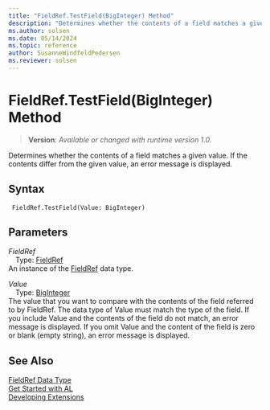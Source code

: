 ```yaml
---
title: "FieldRef.TestField(BigInteger) Method"
description: "Determines whether the contents of a field matches a given value."
ms.author: solsen
ms.date: 05/14/2024
ms.topic: reference
author: SusanneWindfeldPedersen
ms.reviewer: solsen
---
```

[//]: # (START>DO_NOT_EDIT)
[//]: # (IMPORTANT:Do not edit any of the content between here and the END>DO_NOT_EDIT.)
[//]: # (Any modifications should be made in the .xml files in the ModernDev repo.)
# FieldRef.TestField(BigInteger) Method
> **Version**: _Available or changed with runtime version 1.0._

Determines whether the contents of a field matches a given value. If the contents differ from the given value, an error message is displayed.


## Syntax
```AL
 FieldRef.TestField(Value: BigInteger)
```
## Parameters
*FieldRef*  
&emsp;Type: [FieldRef](fieldref-data-type.md)  
An instance of the [FieldRef](fieldref-data-type.md) data type.  

*Value*  
&emsp;Type: [BigInteger](../biginteger/biginteger-data-type.md)  
The value that you want to compare with the contents of the field referred to by FieldRef. The data type of Value must match the type of the field. If you include Value and the contents of the field do not match, an error message is displayed. If you omit Value and the content of the field is zero or blank (empty string), an error message is displayed.  



[//]: # (IMPORTANT: END>DO_NOT_EDIT)
## See Also
[FieldRef Data Type](fieldref-data-type.md)  
[Get Started with AL](../../devenv-get-started.md)  
[Developing Extensions](../../devenv-dev-overview.md)